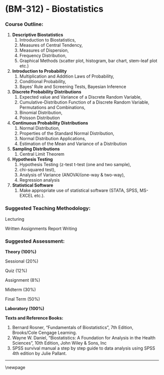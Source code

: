 # **(BM-312) - Biostatistics**


### **Course Outline:**
1. **Descriptive Biostatistics**
   1. Introduction to Biostatistics,
   1. Measures of Central Tendency,
   1. Measures of Dispersion,
   1. Frequency Distribution,
   1. Graphical Methods (scatter plot, histogram, bar chart, stem-leaf plot etc.)
1. **Introduction to Probability**
   1. Multiplication and Addition Laws of Probability,
   1. Conditional Probability,
   1. Bayes’ Rule and Screening Tests, Bayesian Inference
1. **Discrete Probability Distributions**
   1. Expected value and Variance of a Discrete Random Variable,
   1. Cumulative-Distribution Function of a Discrete Random Variable, Permutations and Combinations,
   1. Binomial Distribution,
   1. Poisson Distribution
1. **Continuous Probability Distributions**
   1. Normal Distribution,
   1. Properties of the Standard Normal Distribution,
   1. Normal Distribution Applications,
   1. Estimation of the Mean and Variance of a Distribution
1. **Sampling Distributions**
   1. Central Limit Theorem
1. **Hypothesis Testing**
   1. Hypothesis Testing (z-test t-test (one and two sample),
   1. chi-squared test),
   1. Analysis of Variance (ANOVA)(one-way & two-way),
   1. Regression analysis
1. **Statistical Software**
   1. Make appropriate use of statistical software (STATA, SPSS, MS- EXCEL etc.).
### **Suggested Teaching Methodology:**
Lecturing

Written Assignments Report Writing
### **Suggested Assessment:**
**Theory (100%)**

Sessional (20%)

Quiz (12%)

Assignment (8%)

Midterm (30%)

Final Term (50%)

**Laboratory (100%)**

**Texts and Reference Books:**

1. Bernard Rosner, “Fundamentals of Biostatistics”, 7th Edition, Brooks/Cole Cengage Learning.
1. Wayne W. Daniel, “Biostatistics: A Foundation for Analysis in the Health Sciences”, 10th Edition, John Wiley & Sons, Inc
1. SPSS survival manual a step by step guide to data analysis using SPSS 4th edition by Julie Pallant.

___
\newpage